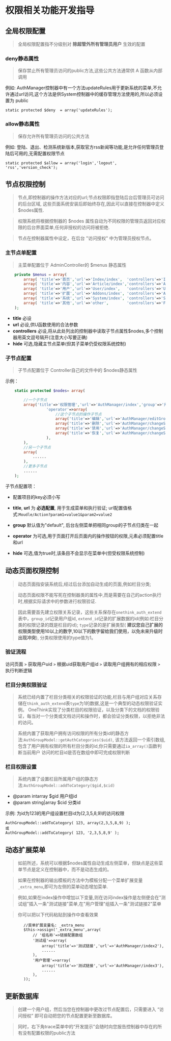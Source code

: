 权限相关功能开发指导
===================


全局权限配置
------------

> 全局权限配置指不分级别对 **除超管外所有管理员用户** 生效的配置

### deny静态属性

> 保存禁止所有管理员访问的public方法,这些公共方法通常供 A 函数从内部调用 

例如: AuthManager控制器中有一个方法updateRules用于更新系统的菜单,不允许通过url访问,这个方法是供System控制器中的缓存管理方法使用的,所以必须设置为 public

    static protected $deny  = array('updateRules');

### allow静态属性

>  保存允许所有管理员访问的公共方法

例如: 登陆、退出、检测系统新版本,获取官方rss新闻等功能,是允许任何管理员登陆后可用的,无需配置权限节点

    static protected $allow = array('login','logout', 'rss','version_check');



节点权限控制
------------

> 节点,即控制器的操作方法对应的url;节点权限即指登陆后台后管理员可访问的后台区域,
> 这些页面系统安装后即始终存在,因此可以直接在控制器中定义$nodes属性.

> 权限系统将根据控制器的 $nodes 属性自动为不同权限的管理员返回对应权限的后台界面菜单,任何非授权的访问将被拒绝.

> 节点在控制器属性中设定，在后台 "访问授权" 中为管理员授权节点。


### 主节点单配置

> 主菜单配置位于 AdminController的 $menus 静态属性

~~~php
    private $menus = array(
        array( 'title'=>'首页','url'=>'Index/index',  'controllers'=>'Index',),
        array( 'title'=>'内容','url'=>'Article/index','controllers'=>'Article',),
        array( 'title'=>'用户','url'=>'User/index',   'controllers'=>'User,AuthManager'),
        array( 'title'=>'扩展','url'=>'Addons/index', 'controllers'=>'Addons,Model',),
        array( 'title'=>'系统','url'=>'System/index', 'controllers'=>'System,Category',),
        array( 'title'=>'其他','url'=>'other',        'controllers'=>'File','hide'=>true),//专门放置不需要显示在任何菜单中的节点
    );
~~~

* **title**  必设
* **url**    必设,供U函数使用的合法参数
* **controllers** 必设,将从此处列出的控制器中读取子节点属性$nodes,多个控制器用英文逗号隔开(注意大小写要正确)
* **hide** 可选,隐藏主节点菜单(但其子菜单仍受权限系统控制)


### 子节点配置

> 子节点配置位于 Controller自己的文件中的 $nodes静态属性

示例：

~~~php
    static protected $nodes= array(

        //一个子节点
        array('title'=>'权限管理','url'=>'AuthManager/index','group'=>'用户管理','hide'=>false,
                  'operator'=>array(
                      //这个子节点的操作子节点
                      array('title'=>'编辑','url'=>'AuthManager/editGroup'),
                      array('title'=>'删除','url'=>'AuthManager/changeStatus?method=deleteGroup'),
                      array('title'=>'禁用','url'=>'AuthManager/changeStatus?method=forbidGroup'),
                      array('title'=>'恢复','url'=>'AuthManager/changeStatus?method=resumeGroup'),
                  ),
        ),
        //另一个子节点
        array(
            ......
        ),
        //更多子节点
        ......
    );
~~~

子节点配置项：

*   配置项目的key必须小写

*   **title**, **url** 为 **必选配置**, 用于生成菜单和执行验证; url配置值格式:`Moudle/Action?param1=value1&param2=value2`

*   **group** 默认值为"default", 后台左侧菜单把相同group的子节点归类在一起

*   **operator** 为可选,用于页面打开后页面内的操作按钮的权限,元素必须配置title和url

*   **hide** 可选,值为true时,该条目不会显示在菜单中(但受权限系统控制)


动态页面权限控制
----------------

> 动态页面指安装系统后,经过后台添加自动生成的页面,例如栏目分类;

> 动态页面权限不能写死在控制器类的属性中,而是需要在自己的action执行时,根据实际请求中的参数进行权限验证.

> 因此需要首先建立权限关系记录，这些关系保存在`onethink_auth_extend`表中，`group_id`记录用户组id,
> `extend_id`记录的扩展数据的id(例如:栏目分类的权限记录的既是栏目的id);
> `type`记录的是扩展类型( **建议您自己扩展的权限类型使用10以上的数字,10以下的数字留给我们使用，以免未来升级时出现冲突**),
> 分类权限使用的type值为1。

### 验证流程

访问页面 `>` 获取用户uid `>` 根据uid获取用户组id `>` 读取用户组拥有的相应权限 `>` 执行判断逻辑

### 栏目分类权限验证

> 系统已经内置了栏目分类相关的权限验证的功能,栏目与用户组对应关系存储在`think_auth_extend`表`type`为1的数据,这是一个典型的动态权限验证实例。
> OneThink实现了分类栏目的权限验证，以及分类下的文档的权限验证，每当对一个分类或文档访问和操作时，都会验证分类权限，以拒绝非法的访问。

> 系统内置了获取用户拥有访问权限的所有分类id的静态方法:`AuthGroupModel::getAuthCategories($uid)`,
> 该方法返回一个索引数组,包含了用户拥有权限的所有栏目分类的id,你只需要通过`ia_array()`函数判断当前用户
> 访问的栏目id是否在数组中即可完成权限判断

### 栏目权限设置

> 系统内置了设置栏目所属用户组的静态方法:`AuthGroupModel::addToCategory($gid,$cid)`

* @param intarray $gid   用户组id
* @param string|array $cid   分类id

示例: 为id为123的用户组设置栏目id为(2,3,5,8,9)的访问权限

~~~
AuthGroupModel::addToCategory( 123, array(2,3,5,8,9) ); 
或
AuthGroupModel::addToCategory( 123, '2,3,5,8,9' ); 
~~~

动态扩展菜单
----------------------

> 如前所述，系统可以根据$nodes属性自动生成左侧菜单，但缺点是这些菜单节点是定义在控制器中，而不是动态生成的。

> 如果在控制器的输出模板的方法中为模板分配一个菜单扩展变量 `_extra_menu`,即可为左侧的菜单动态增加菜单.

> 例如,如果在index操作中增加以下变量,则在访问index操作是左侧便会在"测试组"插入一条"测试链接"菜单,在"用户管理"组插入一条"测试链接2"菜单

> 你可以把以下代码粘贴到操作中查看效果


~~~
        //菜单扩展变量名: _extra_menu
        $this->assign('_extra_menu',array(
            // '组名称'=>链接配置数组
            '测试组'=>array(
                array('title'=>'测试链接','url'=>'AuthManager/index2'),
                ......
            ),
            '用户管理'=>array(
                array('title'=>'测试链接','url'=>'AuthManager/index3'),
                ......
            ),
        ));
~~~


更新数据库
-----------

> 创建一个用户组，然后当您在控制器中更改过节点配置后，只需要进入 “访问授权” 即可自动把您的节点配置更新至数据库。

> 同时，右下角trace菜单中的“开发提示”会随时向您报告控制器中存在的所有没有配置权限的public方法
